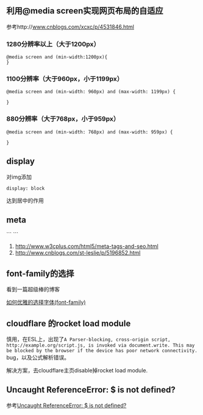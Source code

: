 ## 利用@media screen实现网页布局的自适应

参考http://www.cnblogs.com/xcxc/p/4531846.html

### 1280分辨率以上（大于1200px）

```
@media screen and (min-width:1200px){
}
```

### 1100分辨率（大于960px，小于1199px）
```
@media screen and (min-width: 960px) and (max-width: 1199px) {

}
```

### 880分辨率（大于768px，小于959px）

```
@media screen and (min-width: 768px) and (max-width: 959px) {

}
```
## display

对img添加
```
display: block
```
达到居中的作用

## meta

<meta name="viewport" content="width=device-width,initial-scale=1,user-scalable=no">
```
<meta name="viewport" content="width=device-width,initial-scale=1,user-scalable=no">
```

1. http://www.w3cplus.com/html5/meta-tags-and-seo.html
2. http://www.cnblogs.com/st-leslie/p/5196852.html

## font-family的选择

看到一篇超级棒的博客

[如何优雅的选择字体(font-family)](https://segmentfault.com/a/1190000006110417)

## cloudflare 的rocket load module
慎用，在ESL上，出现了`A Parser-blocking, cross-origin script, http://example.org/script.js, is invoked via document.write. This may be blocked by the browser if the device has poor network connectivity.` bug，以及公式解析错误。

解决方案，去cloudflare主页disable掉rocket load module.

## Uncaught ReferenceError: $ is not defined?

参考[Uncaught ReferenceError: $ is not defined?](https://stackoverflow.com/questions/2075337/uncaught-referenceerror-is-not-defined?page=1&tab=votes#tab-top)
